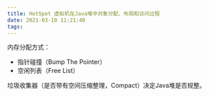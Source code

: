 ```yaml
---
title: HotSpot 虚拟机在Java堆中对象分配、布局和访问过程
date: 2021-03-10 11:21:40
tags:
---
```

内存分配方式：
- 指针碰撞（Bump The Pointer）
- 空闲列表（Free List）

垃圾收集器（是否带有空间压缩整理，Compact）决定Java堆是否规整。

